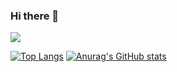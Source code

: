 ### Hi there 👋

<!--
**soni6/soni6** is a ✨ _special_ ✨ repository because its `README.md` (this file) appears on your GitHub profile.

Here are some ideas to get you started:

- 🔭 I’m currently working on ...
- 🌱 I’m currently learning ...
- 👯 I’m looking to collaborate on ...
- 🤔 I’m looking for help with ...
- 💬 Ask me about ...
- 📫 How to reach me: ...
- 😄 Pronouns: ...
- ⚡ Fun fact: ...
-->

![](https://github-profile-summary-cards.vercel.app/api/cards/profile-details?username=soni6&theme=default)

[![Top Langs](https://github-readme-stats.vercel.app/api/top-langs/?username=fuyuaice&layout=compact)](https://github.com/fuyuaice/github-readme-stats)
[![Anurag's GitHub stats](https://github-readme-stats.vercel.app/api?username=fuyuaice&show_icons=true)](https://github.com/fuyuaice/github-readme-stats)
